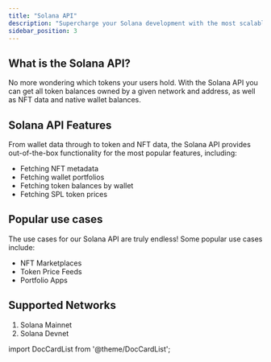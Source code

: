 ```yaml
---
title: "Solana API"
description: "Supercharge your Solana development with the most scalable Solana API in Web3. Bring your projects to market at speed using Moralis’ Solana API!"
sidebar_position: 3
---
```

## What is the Solana API?

No more wondering which tokens your users hold. With the Solana API you can get all token balances owned by a given network and address, as well as NFT data and native wallet balances.

## Solana API Features

From wallet data through to token and NFT data, the Solana API provides out-of-the-box functionality for the most popular features, including:

- Fetching NFT metadata
- Fetching wallet portfolios
- Fetching token balances by wallet 
- Fetching SPL token prices

## Popular use cases

The use cases for our Solana API are truly endless! Some popular use cases include:

- NFT Marketplaces
- Token Price Feeds
- Portfolio Apps

## Supported Networks

1. Solana Mainnet
2. Solana Devnet

import DocCardList from '@theme/DocCardList';

<DocCardList />  